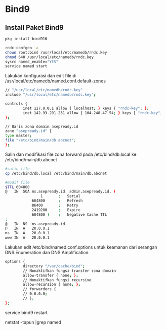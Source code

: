 # Bind9
## Install Paket Bind9
```sh
pkg install bind916

rndc-confgen -a
chown root:bind /usr/local/etc/namedb/rndc.key
chmod 640 /usr/local/etc/namedb/rndc.key
sysrc named_enable="YES"
service named start
```
Lakukan konfigurasi dan edit file di /usr/local/etc/namedb/named.conf.default-zones
```sh file
// "/usr/local/etc/namedb/rndc.key"
include "/usr/local/etc/namedb/rndc.key";

controls {
        inet 127.0.0.1 allow { localhost; } keys { "rndc-key"; };
        inet 142.93.201.231 allow { 104.248.47.54; } keys { "rndc-key"; };
};

// Baris zona domain asepready.id
zone "asepready.id" {
type master;
file "/etc/bind/main/db.abcnet";
};
```
Salin dan modifikasi file zona forward pada /etc/bind/db.local ke /etc/bind/main/db.abcnet
```sh
#salin file
cp /etc/bind/db.local /etc/bind/main/db.abcnet

#modif file
$TTL 604800
@   IN  SOA ns.asepready.id. admin.asepready.id. (
                1       ;   Serial
            604800      ;   Refresh
            86400       ;   Retry
            2419200     ;   Expire
            604800 )    ;   Negative Cache TTL
;
@   IN  NS  ns.asepready.id.
@   IN  A   20.0.0.1
ns  IN  A   20.0.0.1
www IN  A   20.0.0.1
```
Lakukan edit /etc/bind/named.conf.options untuk keamanan dari serangan DNS Enumeration dan DNS Amplification
```sh
options {
        directory "/var/cache/bind";
        // Nonaktifkan fungsi transfer zona domain
        allow-transfer { none; };
        // Nonaktifkan fungsi recursive
        allow-recursion { none; };
        // forwarders {
        // 0.0.0.0;
        // };
};
```
service bind9 restart

netstat -tapun |grep named